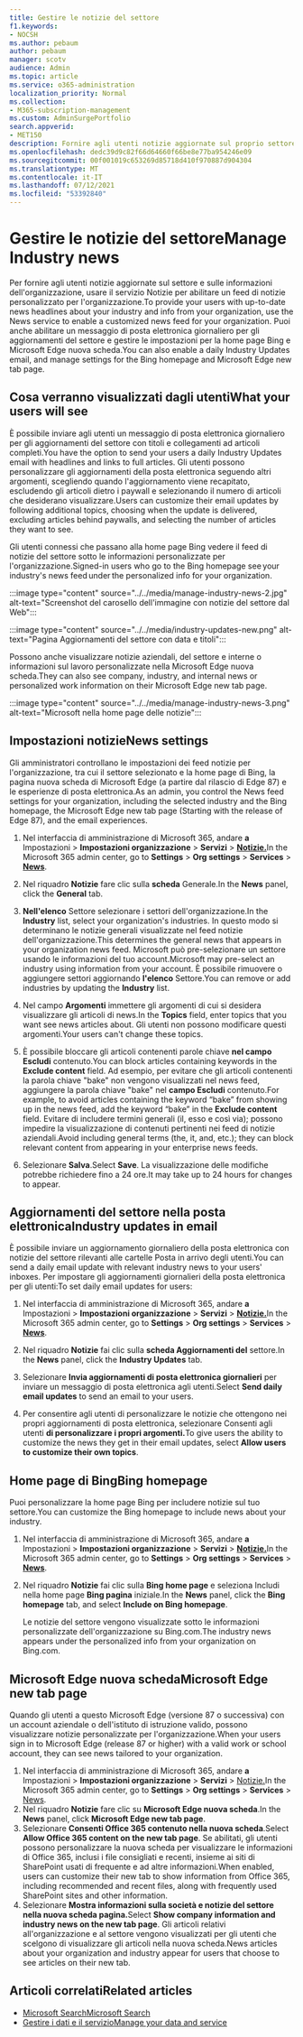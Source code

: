 ```yaml
---
title: Gestire le notizie del settore
f1.keywords:
- NOCSH
ms.author: pebaum
author: pebaum
manager: scotv
audience: Admin
ms.topic: article
ms.service: o365-administration
localization_priority: Normal
ms.collection:
- M365-subscription-management
ms.custom: AdminSurgePortfolio
search.appverid:
- MET150
description: Fornire agli utenti notizie aggiornate sul proprio settore e informazioni dell'organizzazione, usare il servizio Notizie per abilitare un feed di notizie personalizzato per l'organizzazione.
ms.openlocfilehash: dedc39d9c82f66d64660f66be8e77ba954246e09
ms.sourcegitcommit: 00f001019c653269d85718d410f970887d904304
ms.translationtype: MT
ms.contentlocale: it-IT
ms.lasthandoff: 07/12/2021
ms.locfileid: "53392840"
---
```

# <a name="manage-industry-news"></a><span data-ttu-id="d2fca-103">Gestire le notizie del settore</span><span class="sxs-lookup"><span data-stu-id="d2fca-103">Manage Industry news</span></span>

<span data-ttu-id="d2fca-104">Per fornire agli utenti notizie aggiornate sul settore e sulle informazioni dell'organizzazione, usare il servizio Notizie per abilitare un feed di notizie personalizzato per l'organizzazione.</span><span class="sxs-lookup"><span data-stu-id="d2fca-104">To provide your users with up-to-date news headlines about your industry and info from your organization, use the News service to enable a customized news feed for your organization.</span></span> <span data-ttu-id="d2fca-105">Puoi anche abilitare un messaggio di posta elettronica giornaliero per gli aggiornamenti del settore e gestire le impostazioni per la home page Bing e Microsoft Edge nuova scheda.</span><span class="sxs-lookup"><span data-stu-id="d2fca-105">You can also enable a daily Industry Updates email, and manage settings for the Bing homepage and Microsoft Edge new tab page.</span></span> 

## <a name="what-your-users-will-see"></a><span data-ttu-id="d2fca-106">Cosa verranno visualizzati dagli utenti</span><span class="sxs-lookup"><span data-stu-id="d2fca-106">What your users will see</span></span>

<span data-ttu-id="d2fca-107">È possibile inviare agli utenti un messaggio di posta elettronica giornaliero per gli aggiornamenti del settore con titoli e collegamenti ad articoli completi.</span><span class="sxs-lookup"><span data-stu-id="d2fca-107">You have the option to send your users a daily Industry Updates email with headlines and links to full articles.</span></span> <span data-ttu-id="d2fca-108">Gli utenti possono personalizzare gli aggiornamenti della posta elettronica seguendo altri argomenti, scegliendo quando l'aggiornamento viene recapitato, escludendo gli articoli dietro i paywall e selezionando il numero di articoli che desiderano visualizzare.</span><span class="sxs-lookup"><span data-stu-id="d2fca-108">Users can customize their email updates by following additional topics, choosing when the update is delivered, excluding articles behind paywalls, and selecting the number of articles they want to see.</span></span> 
 
<span data-ttu-id="d2fca-109">Gli utenti connessi che passano alla home page Bing vedere il feed di notizie del settore sotto le informazioni personalizzate per l'organizzazione.</span><span class="sxs-lookup"><span data-stu-id="d2fca-109">Signed-in users who go to the Bing homepage see your industry's news feed under the personalized info for your organization.</span></span> 
 
:::image type="content" source="../../media/manage-industry-news-2.jpg" alt-text="Screenshot del carosello dell'immagine con notizie del settore dal Web":::

:::image type="content" source="../../media/industry-updates-new.png" alt-text="Pagina Aggiornamenti del settore con data e titoli":::

<span data-ttu-id="d2fca-112">Possono anche visualizzare notizie aziendali, del settore e interne o informazioni sul lavoro personalizzate nella Microsoft Edge nuova scheda.</span><span class="sxs-lookup"><span data-stu-id="d2fca-112">They can also see company, industry, and internal news or personalized work information on their Microsoft Edge new tab page.</span></span> 

:::image type="content" source="../../media/manage-industry-news-3.png" alt-text="Microsoft nella home page delle notizie":::

## <a name="news-settings"></a><span data-ttu-id="d2fca-114">Impostazioni notizie</span><span class="sxs-lookup"><span data-stu-id="d2fca-114">News settings</span></span>

<span data-ttu-id="d2fca-115">Gli amministratori controllano le impostazioni dei feed notizie per l'organizzazione, tra cui il settore selezionato e la home page di Bing, la pagina nuova scheda di Microsoft Edge (a partire dal rilascio di Edge 87) e le esperienze di posta elettronica.</span><span class="sxs-lookup"><span data-stu-id="d2fca-115">As an admin, you control the News feed settings for your organization, including the selected industry and the Bing homepage, the Microsoft Edge new tab page (Starting with the release of Edge 87), and the email experiences.</span></span> 

1. <span data-ttu-id="d2fca-116">Nel interfaccia di amministrazione di Microsoft 365, andare **a** Impostazioni  >  **Impostazioni organizzazione**  >  **Servizi**  >  [**Notizie.**](https://admin.microsoft.com/adminportal/home?#/Settings/Services/:/Settings/L1/BingNews)</span><span class="sxs-lookup"><span data-stu-id="d2fca-116">In the Microsoft 365 admin center, go to **Settings** > **Org settings** > **Services** > [**News**](https://admin.microsoft.com/adminportal/home?#/Settings/Services/:/Settings/L1/BingNews).</span></span> 

1. <span data-ttu-id="d2fca-117">Nel riquadro **Notizie** fare clic sulla **scheda** Generale.</span><span class="sxs-lookup"><span data-stu-id="d2fca-117">In the **News** panel, click the **General** tab.</span></span>

1. <span data-ttu-id="d2fca-118">**Nell'elenco** Settore selezionare i settori dell'organizzazione.</span><span class="sxs-lookup"><span data-stu-id="d2fca-118">In the **Industry** list, select your organization's industries.</span></span> <span data-ttu-id="d2fca-119">In questo modo si determinano le notizie generali visualizzate nel feed notizie dell'organizzazione.</span><span class="sxs-lookup"><span data-stu-id="d2fca-119">This determines the general news that appears in your organization news feed.</span></span> <span data-ttu-id="d2fca-120">Microsoft può pre-selezionare un settore usando le informazioni del tuo account.</span><span class="sxs-lookup"><span data-stu-id="d2fca-120">Microsoft may pre-select an industry using information from your account.</span></span> <span data-ttu-id="d2fca-121">È possibile rimuovere o aggiungere settori aggiornando **l'elenco** Settore.</span><span class="sxs-lookup"><span data-stu-id="d2fca-121">You can remove or add industries by updating the **Industry** list.</span></span> 

1. <span data-ttu-id="d2fca-122">Nel campo **Argomenti** immettere gli argomenti di cui si desidera visualizzare gli articoli di news.</span><span class="sxs-lookup"><span data-stu-id="d2fca-122">In the **Topics** field, enter topics that you want see news articles about.</span></span> <span data-ttu-id="d2fca-123">Gli utenti non possono modificare questi argomenti.</span><span class="sxs-lookup"><span data-stu-id="d2fca-123">Your users can't change these topics.</span></span> 

1. <span data-ttu-id="d2fca-124">È possibile bloccare gli articoli contenenti parole chiave **nel campo Escludi** contenuto.</span><span class="sxs-lookup"><span data-stu-id="d2fca-124">You can block articles containing keywords in the **Exclude content** field.</span></span> <span data-ttu-id="d2fca-125">Ad esempio, per evitare che gli articoli contenenti la parola chiave "bake" non vengono visualizzati nel news feed, aggiungere la parola chiave "bake" nel **campo Escludi** contenuto.</span><span class="sxs-lookup"><span data-stu-id="d2fca-125">For example, to avoid articles containing the keyword “bake” from showing up in the news feed, add the keyword “bake” in the **Exclude content** field.</span></span> <span data-ttu-id="d2fca-126">Evitare di includere termini generali (il, esso e così via); possono impedire la visualizzazione di contenuti pertinenti nei feed di notizie aziendali.</span><span class="sxs-lookup"><span data-stu-id="d2fca-126">Avoid including general terms (the, it, and, etc.); they can block relevant content from appearing in your enterprise news feeds.</span></span> 

1. <span data-ttu-id="d2fca-127">Selezionare **Salva**.</span><span class="sxs-lookup"><span data-stu-id="d2fca-127">Select **Save**.</span></span> <span data-ttu-id="d2fca-128">La visualizzazione delle modifiche potrebbe richiedere fino a 24 ore.</span><span class="sxs-lookup"><span data-stu-id="d2fca-128">It may take up to 24 hours for changes to appear.</span></span> 

## <a name="industry-updates-in-email"></a><span data-ttu-id="d2fca-129">Aggiornamenti del settore nella posta elettronica</span><span class="sxs-lookup"><span data-stu-id="d2fca-129">Industry updates in email</span></span> 

<span data-ttu-id="d2fca-130">È possibile inviare un aggiornamento giornaliero della posta elettronica con notizie del settore rilevanti alle cartelle Posta in arrivo degli utenti.</span><span class="sxs-lookup"><span data-stu-id="d2fca-130">You can send a daily email update with relevant industry news to your users' inboxes.</span></span> <span data-ttu-id="d2fca-131">Per impostare gli aggiornamenti giornalieri della posta elettronica per gli utenti:</span><span class="sxs-lookup"><span data-stu-id="d2fca-131">To set daily email updates for users:</span></span> 

1. <span data-ttu-id="d2fca-132">Nel interfaccia di amministrazione di Microsoft 365, andare **a** Impostazioni  >  **Impostazioni organizzazione**  >  **Servizi**  >  [**Notizie.**](https://admin.microsoft.com/adminportal/home?#/Settings/Services/:/Settings/L1/BingNews)</span><span class="sxs-lookup"><span data-stu-id="d2fca-132">In the Microsoft 365 admin center, go to **Settings** > **Org settings** > **Services** > [**News**](https://admin.microsoft.com/adminportal/home?#/Settings/Services/:/Settings/L1/BingNews).</span></span> 

1. <span data-ttu-id="d2fca-133">Nel riquadro **Notizie** fai clic sulla **scheda Aggiornamenti del** settore.</span><span class="sxs-lookup"><span data-stu-id="d2fca-133">In the **News** panel, click the **Industry Updates** tab.</span></span> 

1. <span data-ttu-id="d2fca-134">Selezionare **Invia aggiornamenti di posta elettronica giornalieri** per inviare un messaggio di posta elettronica agli utenti.</span><span class="sxs-lookup"><span data-stu-id="d2fca-134">Select **Send daily email updates** to send an email to your users.</span></span> 

1. <span data-ttu-id="d2fca-135">Per consentire agli utenti di personalizzare le notizie che ottengono nei propri aggiornamenti di posta elettronica, selezionare Consenti agli utenti **di personalizzare i propri argomenti.**</span><span class="sxs-lookup"><span data-stu-id="d2fca-135">To give users the ability to customize the news they get in their email updates, select **Allow users to customize their own topics**.</span></span> 

## <a name="bing-homepage"></a><span data-ttu-id="d2fca-136">Home page di Bing</span><span class="sxs-lookup"><span data-stu-id="d2fca-136">Bing homepage</span></span>

<span data-ttu-id="d2fca-137">Puoi personalizzare la home page Bing per includere notizie sul tuo settore.</span><span class="sxs-lookup"><span data-stu-id="d2fca-137">You can customize the Bing homepage to include news about your industry.</span></span> 

1. <span data-ttu-id="d2fca-138">Nel interfaccia di amministrazione di Microsoft 365, andare **a** Impostazioni  >  **Impostazioni organizzazione**  >  **Servizi**  >  [**Notizie.**](https://admin.microsoft.com/adminportal/home?#/Settings/Services/:/Settings/L1/BingNews)</span><span class="sxs-lookup"><span data-stu-id="d2fca-138">In the Microsoft 365 admin center, go to **Settings** > **Org settings** > **Services** > [**News**](https://admin.microsoft.com/adminportal/home?#/Settings/Services/:/Settings/L1/BingNews).</span></span> 

1. <span data-ttu-id="d2fca-139">Nel riquadro **Notizie** fai clic sulla **Bing home page** e seleziona Includi nella home page **Bing pagina** iniziale.</span><span class="sxs-lookup"><span data-stu-id="d2fca-139">In the **News** panel, click the **Bing homepage** tab, and select **Include on Bing homepage**.</span></span> 

    <span data-ttu-id="d2fca-140">Le notizie del settore vengono visualizzate sotto le informazioni personalizzate dell'organizzazione su Bing.com.</span><span class="sxs-lookup"><span data-stu-id="d2fca-140">The industry news appears under the personalized info from your organization on Bing.com.</span></span> 

## <a name="microsoft-edge-new-tab-page"></a><span data-ttu-id="d2fca-141">Microsoft Edge nuova scheda</span><span class="sxs-lookup"><span data-stu-id="d2fca-141">Microsoft Edge new tab page</span></span> 
<span data-ttu-id="d2fca-142">Quando gli utenti a questo Microsoft Edge (versione 87 o successiva) con un account aziendale o dell'istituto di istruzione valido, possono visualizzare notizie personalizzate per l'organizzazione.</span><span class="sxs-lookup"><span data-stu-id="d2fca-142">When your users sign in to Microsoft Edge (release 87 or higher) with a valid work or school account, they can see news tailored to your organization.</span></span>

1. <span data-ttu-id="d2fca-143">Nel interfaccia di amministrazione di Microsoft 365, andare **a** Impostazioni  >  **Impostazioni organizzazione**  >  **Servizi**  >  [Notizie.](https://admin.microsoft.com/adminportal/home?#/Settings/Services/:/Settings/L1/BingNews)</span><span class="sxs-lookup"><span data-stu-id="d2fca-143">In the Microsoft 365 admin center, go to **Settings** > **Org settings** > **Services** > [News](https://admin.microsoft.com/adminportal/home?#/Settings/Services/:/Settings/L1/BingNews).</span></span>
2. <span data-ttu-id="d2fca-144">Nel riquadro **Notizie** fare clic su **Microsoft Edge nuova scheda**.</span><span class="sxs-lookup"><span data-stu-id="d2fca-144">In the **News** panel, click **Microsoft Edge new tab page**.</span></span>
3. <span data-ttu-id="d2fca-145">Selezionare **Consenti Office 365 contenuto nella nuova scheda**.</span><span class="sxs-lookup"><span data-stu-id="d2fca-145">Select **Allow Office 365 content on the new tab page**.</span></span> <span data-ttu-id="d2fca-146">Se abilitati, gli utenti possono personalizzare la nuova scheda per visualizzare le informazioni di Office 365, inclusi i file consigliati e recenti, insieme ai siti di SharePoint usati di frequente e ad altre informazioni.</span><span class="sxs-lookup"><span data-stu-id="d2fca-146">When enabled, users can customize their new tab to show  information from Office 365, including recommended and recent files, along with frequently used SharePoint sites and other information.</span></span>
4. <span data-ttu-id="d2fca-147">Selezionare **Mostra informazioni sulla società e notizie del settore nella nuova scheda pagina.**</span><span class="sxs-lookup"><span data-stu-id="d2fca-147">Select **Show company information and industry news on the new tab page**.</span></span> <span data-ttu-id="d2fca-148">Gli articoli relativi all'organizzazione e al settore vengono visualizzati per gli utenti che scelgono di visualizzare gli articoli nella nuova scheda.</span><span class="sxs-lookup"><span data-stu-id="d2fca-148">News articles about your organization and industry appear for users that choose to see articles on their new tab.</span></span>

## <a name="related-articles"></a><span data-ttu-id="d2fca-149">Articoli correlati</span><span class="sxs-lookup"><span data-stu-id="d2fca-149">Related articles</span></span>

- [<span data-ttu-id="d2fca-150">Microsoft Search</span><span class="sxs-lookup"><span data-stu-id="d2fca-150">Microsoft Search</span></span>](/microsoftsearch/)
- [<span data-ttu-id="d2fca-151">Gestire i dati e il servizio</span><span class="sxs-lookup"><span data-stu-id="d2fca-151">Manage your data and service</span></span>](./index.yml)